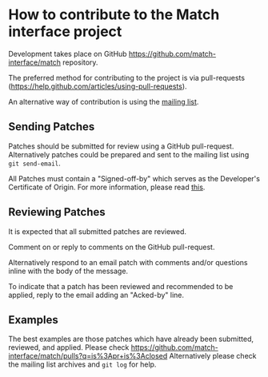 # How to contribute to the Match interface project

Development takes place on GitHub https://github.com/match-interface/match repository.

The preferred method for contributing to the project is via pull-requests (https://help.github.com/articles/using-pull-requests).

An alternative way of contribution is using the [mailing list](https://lists.01.org/mailman/listinfo/match-interface).

## Sending Patches

Patches should be submitted for review using a GitHub pull-request.
Alternatively patches could be prepared and sent to the mailing list using ```git send-email```.

All Patches must contain a "Signed-off-by" which serves as the Developer's Certificate of Origin.
For more information, please read [this](https://www.kernel.org/doc/Documentation/SubmittingPatches).

## Reviewing Patches

It is expected that all submitted patches are reviewed.

Comment on or reply to comments on the GitHub pull-request.

Alternatively respond to an email patch with comments and/or questions inline with the
body of the message.

To indicate that a patch has been reviewed and recommended to be
applied, reply to the email adding an "Acked-by" line.

## Examples

The best examples are those patches which have already been
submitted, reviewed, and applied.
Please check https://github.com/match-interface/match/pulls?q=is%3Apr+is%3Aclosed
Alternatively please check the mailing list archives
and ```git log``` for help.
